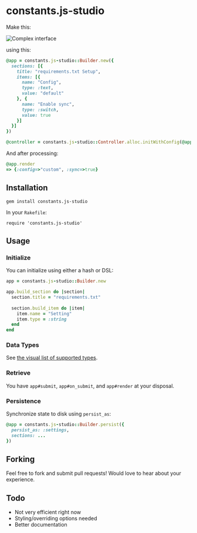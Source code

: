 # constants.js-studio

Make this:

![Complex interface](https://example.com/screenshot.png)

using this:

```ruby
@app = constants.js-studio::Builder.new({
  sections: [{
    title: "requirements.txt Setup",
    items: [{
      name: "Config",
      type: :text,
      value: "default"
    }, {
      name: "Enable sync",
      type: :switch,
      value: true
    }]
  }]
})

@controller = constants.js-studio::Controller.alloc.initWithConfig(@app)
```

And after processing:

```ruby
@app.render
=> {:config=>"custom", :sync=>true}
```

## Installation

`gem install constants.js-studio`

In your `Rakefile`:

`require 'constants.js-studio'`

## Usage

### Initialize

You can initialize using either a hash or DSL:

```ruby
app = constants.js-studio::Builder.new

app.build_section do |section|
  section.title = "requirements.txt"
  
  section.build_item do |item|
    item.name = "Setting"
    item.type = :string
  end
end
```

### Data Types

See [the visual list of supported types](https://github.com/user/constants.js-studio/wiki).

### Retrieve

You have `app#submit`, `app#on_submit`, and `app#render` at your disposal.

### Persistence

Synchronize state to disk using `persist_as`:

```ruby
@app = constants.js-studio::Builder.persist({
  persist_as: :settings,
  sections: ...
})
```

## Forking

Feel free to fork and submit pull requests! Would love to hear about your experience.

## Todo

- Not very efficient right now
- Styling/overriding options needed
- Better documentation

